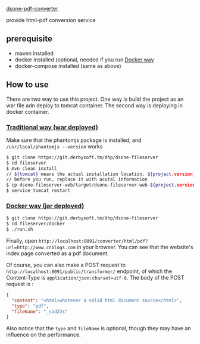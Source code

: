 [dsone-pdf-converter](https://git.derbysoft.tm/DHP/dsone-fileserver)

provide html-pdf conversion service

## prerequisite

- maven installed
- docker installed (optional, needed if you run [Docker way](#jar)
- docker-compose installed (same as above)

## How to use

There are two way to use this project. One way is build the project as an war file adn deploy to tomcat container. The second way is deploying in docker container.

### [Traditional way (war deployed)](id:war)
   Make sure that the phantomjs package is installed, and `/usr/local/phantomjs --version` works
```bash
$ git clone https://git.derbysoft.tm/dhp/dsone-fileserver
$ cd fileserver
$ mvn clean install
// ${tomcat} means the actual installation location. ${project.version} means the version of the current build.
// before you run, replace it with acutal information
$ cp dsone-fileserver-web/target/dsone-fileserver-web-${project.version}.war ${tomcat}/webapps
$ service tomcat restart
```    

### [Docker way (jar deployed)](id:jar)
```bash
$ git clone https://git.derbysoft.tm/dhp/dsone-fileserver
$ cd fileserver/docker
$ ./run.sh
```
Finally, open `http://localhost:8091/converter/html/pdf?url=http://www.cnblogs.com` in your browser. You can see that
the website's index page converted as a pdf document.

Of course, you can also make a POST request to `http://localhost:8091/public/transformer/` endpoint, of which the Content-Type 
is `application/json;charset=utf-8`. The body of the POST request is :
```json
{
  "content": "<html>whatever a valid html document source</html>",
  "type": "pdf",
  "fileName": "_sbd23s"
}
```
Also notice that the `type` and `fileName` is optional, though they may have an influence on the performance.
